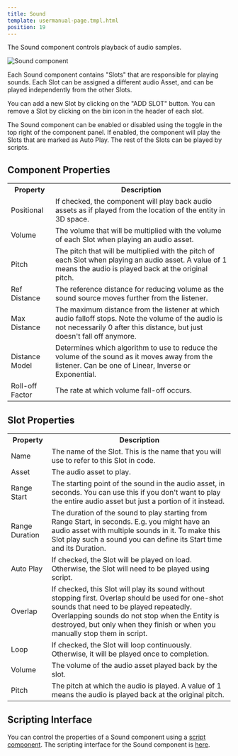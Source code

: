 ```yaml
---
title: Sound
template: usermanual-page.tmpl.html
position: 19
---
```


The Sound component controls playback of audio samples.

![Sound component][1]

Each Sound component contains "Slots" that are responsible for playing sounds. Each Slot can be assigned a different audio Asset, and can be played independently from the other Slots.

You can add a new Slot by clicking on the "ADD SLOT" button. You can remove a Slot by clicking on the bin icon in the header of each slot.

The Sound component can be enabled or disabled using the toggle in the top right of the component panel. If enabled, the component will play the Slots that are marked as Auto Play. The rest of the Slots can be played by scripts.

## Component Properties

<table class="table table-striped">
    <col class="property-name"></col>
    <col class="property-description"></col>
    <tr><th>Property</th><th>Description</th></tr>
    <tr><td>Positional</td><td>If checked, the component will play back audio assets as if played from the location of the entity in 3D space.</td></tr>
    <tr><td>Volume</td><td>The volume that will be multiplied with the volume of each Slot when playing an audio asset. </td></tr>
    <tr><td>Pitch</td><td>The pitch that will be multiplied with the pitch of each Slot when playing an audio asset. A value of 1 means the audio is played back at the original pitch.</td></tr>
    <tr><td>Ref Distance</td><td>The reference distance for reducing volume as the sound source moves further from the listener.</td></tr>
    <tr><td>Max Distance</td><td>The maximum distance from the listener at which audio falloff stops. Note the volume of the audio is not necessarily 0 after this distance, but just doesn't fall off anymore.</td></tr>
    <tr><td>Distance Model</td><td>Determines which algorithm to use to reduce the volume of the sound as it moves away from the listener. Can be one of Linear, Inverse or Exponential.</td></tr>
    <tr><td>Roll-off Factor</td><td>The rate at which volume fall-off occurs.</td></tr>
</table>

## Slot Properties

<table class="table table-striped">
    <col class="property-name"></col>
    <col class="property-description"></col>
    <tr><th>Property</th><th>Description</th></tr>
    <tr><td>Name</td><td>The name of the Slot. This is the name that you will use to refer to this Slot in code.</td></tr>
    <tr><td>Asset</td><td>The audio asset to play.</td></tr>
    <tr><td>Range Start</td><td>The starting point of the sound in the audio asset, in seconds. You can use this if you don't want to play the entire audio asset but just a portion of it instead.</td></tr>
    <tr><td>Range Duration</td><td>The duration of the sound to play starting from Range Start, in seconds. E.g. you might have an audio asset with multiple sounds in it. To make this Slot play such a sound you can define its Start time and its Duration.</td></tr>
    <tr><td>Auto Play</td><td>If checked, the Slot will be played on load. Otherwise, the Slot will need to be played using script.</td></tr>
    <tr><td>Overlap</td><td>If checked, this Slot will play its sound without stopping first. Overlap should be used for one-shot sounds that need to be played repeatedly. Overlapping sounds do not stop when the Entity is destroyed, but only when they finish or when you manually stop them in script.</td></tr>
    <tr><td>Loop</td><td>If checked, the Slot will loop continuously. Otherwise, it will be played once to completion.</td></tr>
    <tr><td>Volume</td><td>The volume of the audio asset played back by the slot.</td></tr>
    <tr><td>Pitch</td><td>The pitch at which the audio is played. A value of 1 means the audio is played back at the original pitch.</td></tr>
</table>

## Scripting Interface

You can control the properties of a Sound component using a [script component][2]. The scripting interface for the Sound component is [here][3].

[1]: /images/user-manual/scenes/components/component-sound.png
[2]: /user-manual/packs/components/script
[3]: /api/pc.SoundComponent.html

